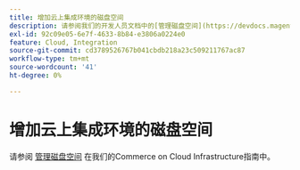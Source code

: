 ```yaml
---
title: 增加云上集成环境的磁盘空间
description: 请参阅我们的开发人员文档中的[管理磁盘空间](https://devdocs.magento.com/guides/v2.3/cloud/project/manage-disk-space.html)。
exl-id: 92c09e05-6e7f-4633-8b84-e3806a0224e0
feature: Cloud, Integration
source-git-commit: cd3789526767b041cbdb218a23c509211767ac87
workflow-type: tm+mt
source-wordcount: '41'
ht-degree: 0%

---
```


# 增加云上集成环境的磁盘空间

请参阅 [管理磁盘空间](https://experienceleague.adobe.com/en/docs/commerce-cloud-service/user-guide/develop/storage/manage-disk-space) 在我们的Commerce on Cloud Infrastructure指南中。
